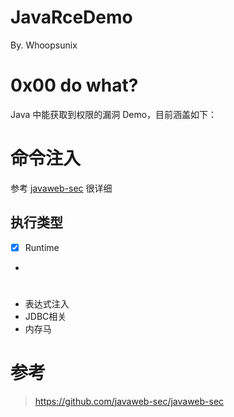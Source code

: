 # JavaRceDemo

By. Whoopsunix

# 0x00 do what?

Java 中能获取到权限的漏洞 Demo，目前涵盖如下：

# 命令注入

参考 [javaweb-sec](https://github.com/javaweb-sec/javaweb-sec) 很详细

## 执行类型

- [x] Runtime
- 

# 

- 表达式注入
- JDBC相关
- 内存马

# 参考

> https://github.com/javaweb-sec/javaweb-sec
> 
> 
